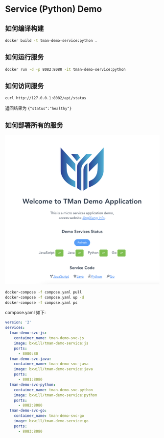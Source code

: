 # Service (Python) Demo

## 如何编译构建

```bash
docker build -t tman-demo-service:python .
```

## 如何运行服务

```bash
docker run -d -p 8082:8080 -it tman-demo-service:python
```

## 如何访问服务

```bash
curl http://127.0.0.1:8082/api/status
```

返回结果为 `{"status":"healthy"}`

## 如何部署所有的服务

![screenshot](https://github.com/seoktaehyeon/tman-demo-service-js/raw/master/screenshot.png)

```bash
docker-compose -f compose.yaml pull
docker-compose -f compose.yaml up -d 
docker-compose -f compose.yaml ps
```

compose.yaml 如下:
```yaml
version: '2'
services:
  tman-demo-svc-js:
    container_name: tman-demo-svc-js
    image: bxwill/tman-demo-service:js
    ports:
      - 8080:80
  tman-demo-svc-java:
    container_name: tman-demo-svc-java
    image: bxwill/tman-demo-service:java
    ports:
      - 8081:8080
  tman-demo-svc-python:
    container_name: tman-demo-svc-python
    image: bxwill/tman-demo-service:python
    ports:
      - 8082:8080
  tman-demo-svc-go:
    container_name: tman-demo-svc-go
    image: bxwill/tman-demo-service:go
    ports:
      - 8083:8080
```
